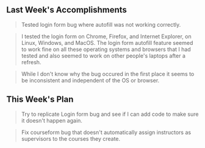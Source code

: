 ## Last Week's Accomplishments

> Tested login form bug where autofill was not working correctly. 

> I tested the login form on Chrome, Firefox, and Internet Explorer,
on Linux, Windows, and MacOS. The login form autofill feature seemed
to work fine on all these operating systems and browsers that I had
tested and also seemed to work on other people's laptops after a
refresh.

> While I don't know why the bug occured in the first place
it seems to be inconsistent and independent of the OS or browser.

## This Week's Plan

> Try to replicate Login form bug and see if I can add code to make sure it
doesn't happen again.

> Fix courseform bug that doesn't automatically assign instructors as supervisors
to the courses they create.
